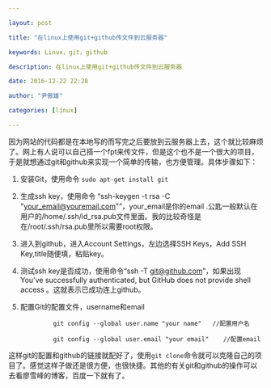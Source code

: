 ```yaml
---

layout: post

title: "在linux上使用git+github传文件到云服务器"

keywords: Linux，git，github

description: 在linux上使用git+github传文件到云服务器

date: 2016-12-22 22:28

author: "尹傲雄"

categories: [linux]

---
```

因为网站的代码都是在本地写的而写完之后要放到云服务器上去，这个就比较麻烦了。网上有人说可以自己搭一个fpt来传文件，但是这个也不是一个很大的项目，于是就想通过git和github来实现一个简单的传输，也方便管理。具体步骤如下：

 1. 安装Git，使用命令 `sudo apt-get install git`
 2. 生成ssh key，使用命令 “ssh-keygen -t rsa -C "your_email@youremail.com"”，your_email是你的email .公匙一般默认在用户的/home/.ssh/id_rsa.pub文件里面。我的比较奇怪是在/root/.ssh/rsa.pub里所以需要root权限。
 3. 进入到github，进入Account Settings，左边选择SSH Keys，Add SSH Key,title随便填，粘贴key。
 4. 测试ssh key是否成功，使用命令“ssh -T git@github.com”，如果出现You’ve successfully authenticated, but GitHub does not provide shell access 。这就表示已成功连上github。
 5. 配置Git的配置文件，username和email

                 git config --global user.name "your name"   //配置用户名

                 git config --global user.email "your email"    //配置email


这样git的配置和github的链接就配好了，使用`git clone`命令就可以克隆自己的项目了。感觉这样子做还是很方便，也很快捷。其他的有关git和github的操作可以去看廖雪峰的博客，百度一下就有了。
